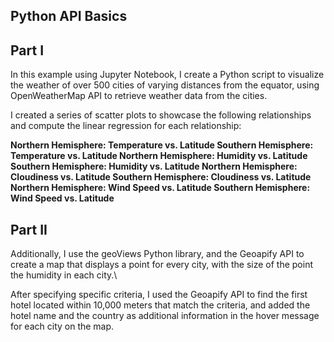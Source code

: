 Python API Basics 
-------
Part I
-------
In this example using Jupyter Notebook, I create a Python script to visualize the weather of over 500 cities of varying distances from the equator, using OpenWeatherMap API to retrieve weather data from the cities. 

I created a series of scatter plots to showcase the following relationships and compute the linear regression for each relationship:

**Northern Hemisphere: Temperature vs. Latitude
Southern Hemisphere: Temperature vs. Latitude
Northern Hemisphere: Humidity vs. Latitude
Southern Hemisphere: Humidity vs. Latitude
Northern Hemisphere: Cloudiness vs. Latitude
Southern Hemisphere: Cloudiness vs. Latitude
Northern Hemisphere: Wind Speed vs. Latitude
Southern Hemisphere: Wind Speed vs. Latitude**

Part II
-------
Additionally, I use the geoViews Python library, and the Geoapify API to create a map that displays a point for every city, with the size of the point the humidity in each city.\

After specifying specific criteria, I used the Geoapify API to find the first hotel located within 10,000 meters that match the criteria, and added the hotel name and the country as additional information in the hover message for each city on the map.

